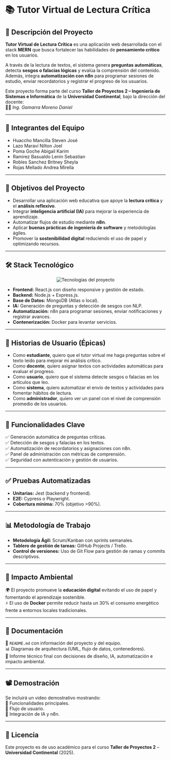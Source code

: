 # 📚 Tutor Virtual de Lectura Crítica  

## 📖 Descripción del Proyecto  
**Tutor Virtual de Lectura Crítica** es una aplicación web desarrollada con el stack **MERN** que busca fortalecer las habilidades de **pensamiento crítico** en los usuarios.  

A través de la lectura de textos, el sistema genera **preguntas automáticas**, detecta **sesgos o falacias lógicas** y evalúa la comprensión del contenido. Además, integra **automatización con n8n** para programar sesiones de estudio, enviar recordatorios y registrar el progreso de los usuarios.  

Este proyecto forma parte del curso **Taller de Proyectos 2 – Ingeniería de Sistemas e Informática** de la **Universidad Continental**, bajo la dirección del docente:  
👨‍🏫 *Ing. Gamarra Moreno Daniel*  

---

## 👥 Integrantes del Equipo
- Huaccho Mancilla Steven José  
- Lazo Maraví Nilton Joel  
- Poma Goche Abigail Karim  
- Ramirez Basualdo Lenin Sebastian  
- Robles Sanchez Britney Sheyla  
- Rojas Mellado Andrea Mirella  

---

## 🎯 Objetivos del Proyecto
- Desarrollar una aplicación web educativa que apoye la **lectura crítica** y el **análisis reflexivo**.  
- Integrar **inteligencia artificial (IA)** para mejorar la experiencia de aprendizaje.  
- Automatizar flujos de estudio mediante **n8n**.  
- Aplicar **buenas prácticas de ingeniería de software** y metodologías ágiles.  
- Promover la **sostenibilidad digital** reduciendo el uso de papel y optimizando recursos.  

---

## 🛠️ Stack Tecnológico  

<p align="center">
  <img src="https://skillicons.dev/icons?i=react,nodejs,express,mongodb,docker,git,github" alt="Tecnologías del proyecto" />
</p>

- **Frontend:** React.js con diseño responsive y gestión de estado.  
- **Backend:** Node.js + Express.js.  
- **Base de Datos:** MongoDB (Atlas o local).  
- **IA:** Generación de preguntas y detección de sesgos con NLP.  
- **Automatización:** n8n para programar sesiones, enviar notificaciones y registrar avances.  
- **Contenerización:** Docker para levantar servicios.  

---

## 📌 Historias de Usuario (Épicas)
- Como **estudiante**, quiero que el tutor virtual me haga preguntas sobre el texto leído para mejorar mi análisis crítico.  
- Como **docente**, quiero asignar textos con actividades automáticas para evaluar el progreso.  
- Como **usuario**, quiero que el sistema detecte sesgos o falacias en los artículos que leo.  
- Como **sistema**, quiero automatizar el envío de textos y actividades para fomentar hábitos de lectura.  
- Como **administrador**, quiero ver un panel con el nivel de comprensión promedio de los usuarios.  

---

## 🤖 Funcionalidades Clave
✅ Generación automática de preguntas críticas.  
✅ Detección de sesgos y falacias en los textos.  
✅ Automatización de recordatorios y asignaciones con n8n.  
✅ Panel de administración con métricas de comprensión.  
✅ Seguridad con autenticación y gestión de usuarios.  

---

## ✅ Pruebas Automatizadas
- **Unitarias:** Jest (backend y frontend).  
- **E2E:** Cypress o Playwright.  
- **Cobertura mínima:** 70% (objetivo >90%).  

---

## 📊 Metodología de Trabajo
- **Metodología Ágil:** Scrum/Kanban con sprints semanales.  
- **Tablero de gestión de tareas:** GitHub Projects / Trello.  
- **Control de versiones:** Uso de Git Flow para gestión de ramas y commits descriptivos.  

---

## 🌱 Impacto Ambiental
🌍 El proyecto promueve la **educación digital** evitando el uso de papel y fomentando el aprendizaje sostenible.  
⚡ El uso de **Docker** permite reducir hasta un 30% el consumo energético frente a entornos locales tradicionales.  

---

## 📂 Documentación
📄 `README.md` con información del proyecto y del equipo.  
📊 Diagramas de arquitectura (UML, flujo de datos, contenedores).  
📝 Informe técnico final con decisiones de diseño, IA, automatización e impacto ambiental.  

---

## 📽️ Demostración
Se incluirá un video demostrativo mostrando:  
🎥 Funcionalidades principales.  
🔄 Flujo de usuario.  
🤖 Integración de IA y n8n.  

---

## 📜 Licencia
Este proyecto es de uso académico para el curso **Taller de Proyectos 2** – **Universidad Continental** (2025).  
